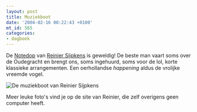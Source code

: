 ```yaml
---
layout: post
title: Muziekboot
date: '2004-02-16 00:22:43 +0100'
mt_id: 565
categories:
- dagboek
---
```

De <a href="http://www.muziekboot.nl/index2.php?pagina=notedop&titel=Muziekboot:%20Notedop">Notedop</a> van <a href="http://www.reiniersijpkens.nl/">Reinier Sijpkens</a> is geweldig! De beste man vaart soms over de Oudegracht en brengt ons, soms ingehuurd, soms voor de lol, korte klassieke arrangementen. Een oerhollandse <i>happening</i> aldus de vrolijke vreemde vogel.

<img src="http://www.reiniersijpkens.nl/notedop/openingsfoto.gif" alt="De muziekboot van Reinier Sijpkens" />

Meer leuke foto's vind je op de site van Reinier, die zelf overigens geen computer heeft.
